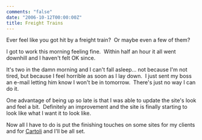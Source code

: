 ```yaml
---
comments: "false"
date: "2006-10-12T00:00:00Z"
title: Freight Trains
---
```

<p>Ever feel like you got hit by a freight train?  Or maybe even a few of them?</p>
<p>I got to work this morning feeling fine.  Within half an hour it all went downhill and I haven't felt OK since.</p>
<p>It's two in the damn morning and I can't fall asleep... not because I'm not tired, but because I feel horrible as soon as I lay down.  I just sent my boss an e-mail letting him know I won't be in tomorrow.  There's just no way I can do it.</p>
<p>One advantage of being up so late is that I was able to update the site's look and feel a bit.  Definitely an improvement and the site is finally starting to look like what I want it to look like.</p>
<p>Now all I have to do is put the finishing touches on some sites for my clients and for <a href="https://www.cartoli.com">Cartoli</a> and I'll be all set.</p>
